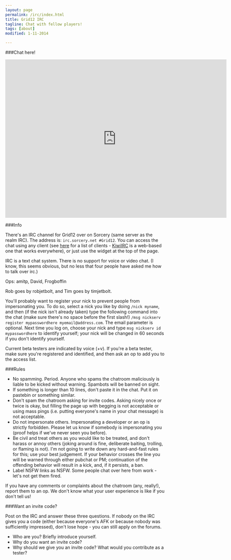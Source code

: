 ```yaml
---
layout: page
permalink: /irc/index.html
title: Grid12 IRC
tagline: Chat with fellow players!
tags: [about]
modified: 1-11-2014

---
```


###Chat here!

<iframe src="https://kiwiirc.com/client/irc.sorcery.net/?nick=Gridder|?&theme=basic#grid12" style="border:0; width:700px; height:500px;"></iframe>

###Info

There's an IRC channel for Grid12 over on Sorcery (same server as the realm IRC). The address is: `irc.sorcery.net #Grid12`. You can access the chat using any client (see [here](https://en.wikipedia.org/wiki/Comparison_of_IRC_clients) for a list of clients - [KiwiIRC](https://kiwiirc.com/client/irc.sorcery.net/#grid12) is a web-based one that works everywhere), or just use the widget at the top of the page.

IRC is a text chat system. There is no support for voice or video chat. (I know, this seems obvious, but no less that four people have asked me how to talk over irc.)

Ops: amitp, David, Frogboffin

Rob goes by robjetbolt, and Tim goes by timjetbolt.

You'll probably want to register your nick to prevent people from impersonating you. To do so, select a nick you like by doing `/nick myname`, and then (if the nick isn't already taken) type the following command into the chat (make sure there's no space before the first slash!) `/msg nickserv register mypasswordhere myemail@address.com`. The email parameter is optional. Next time you log on, choose your nick and type `msg nickserv id mypasswordhere` to identify yourself; your nick will be changed in 60 seconds if you don't identify yourself.

Current beta testers are indicated by voice (+v). If you're a beta tester, make sure you're registered and identified, and then ask an op to add you to the access list.

###Rules

- No spamming. Period. Anyone who spams the chatroom maliciously is liable to be kicked without warning. Spambots will be banned on sight.
- If something is longer than 10 lines, don't paste it in the chat. Put it on pastebin or something similar.
- Don't spam the chatroom asking for invite codes. Asking nicely once or twice is okay, but filling the page up with begging is not acceptable or using mass pings (i.e. putting everyone's name in your chat message) is not acceptable.
- Do not impersonate others. Impersonating a developer or an op is strictly forbidden. Please let us know if somebody is impersonating you (proof helps if we've never seen you before).
- Be civil and treat others as you would like to be treated, and don't harass or annoy others (joking around is fine, deliberate baiting, trolling, or flaming is not). I'm not going to write down any hard-and-fast rules for this; use your best judgement. If your behavior crosses the line you will be warned through either pubchat or PM; continuation of the offending behavior will result in a kick, and, if it persists, a ban.
- Label NSFW links as NSFW. Some people chat over here from work - let's not get them fired.

If you have any comments or complaints about the chatroom (any, really!), report them to an op. We don't know what your user experience is like if you don't tell us!

###Want an invite code?

Post on the IRC and answer these three questions. If nobody on the IRC gives you a code (either because everyone's AFK or because nobody was sufficiently impressed), don't lose hope - you can still apply on the forums.

- Who are you? Briefly introduce yourself.
- Why do you want an invite code?
- Why should we give you an invite code? What would you contribute as a tester?